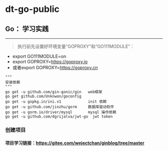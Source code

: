 # dt-go-public
## Go： 学习实践

---
> 执行前先设置好环境变量“GOPROXY”和“GO111MODULE”：
- export GO111MODULE=on
- export GOPROXY=https://goproxy.io
- 或者export GOPROXY=https://goproxy.cn
```
"""
安装依赖
"""
go get -u github.com/gin-gonic/gin   web框架
go get github.com/Unknwon/goconfig
go get -u gopkg.in/ini.v1            init 依赖
go get -u github.com/jinzhu/gorm     数据库驱动软件
go get -u gorm.io/driver/mysql       mysql 操作依赖
go get -u github.com/dgrijalva/jwt-go  jwt token

```
### 创建项目
#### 项目学习链接：https://gitee.com/wejectchan/ginblog/tree/master